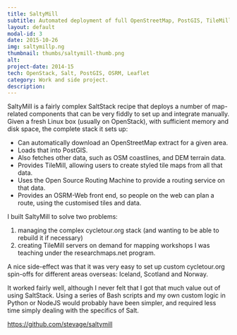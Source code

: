 ```yaml
---
title: SaltyMill
subtitle: Automated deployment of full OpenStreetMap, PostGIS, TileMill, OSRM stack.
layout: default
modal-id: 3
date: 2015-10-26
img: saltymillp.ng
thumbnail: thumbs/saltymill-thumb.png
alt: 
project-date: 2014-15
tech: OpenStack, Salt, PostGIS, OSRM, Leaflet
category: Work and side project.
description: 
---
```

SaltyMill is a fairly complex SaltStack recipe that deploys a number of map-related components that can be very fiddly to set up and integrate manually. Given a fresh Linux box (usually on OpenStack), with sufficient memory and disk space, the complete stack it sets up:

- Can automatically download an OpenStreetMap extract for a given area.
- Loads that into PostGIS.
- Also fetches other data, such as OSM coastlines, and DEM terrain data.
- Provides TileMill, allowing users to create styled tile maps from all that data.
- Uses the Open Source Routing Machine to provide a routing service on that data.
- Provides an OSRM-Web front end, so people on the web can plan a route, using the customised tiles and data.

I built SaltyMill to solve two problems: 

1. managing the complex cycletour.org stack (and wanting to be able to rebuild it if necessary)
2. creating TileMill servers on demand for mapping workshops I was teaching under the researchmaps.net program.

A nice side-effect was that it was very easy to set up custom cycletour.org spin-offs for different areas overseas: Iceland, Scotland and Norway.

It worked fairly well, although I never felt that I got that much value out of using SaltStack. Using a series of Bash scripts and my own custom logic in Python or NodeJS would probably have been simpler, and required less time simply dealing with the specifics of Salt.

https://github.com/stevage/saltymill